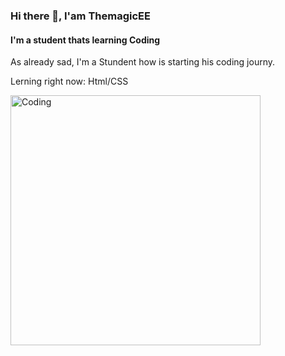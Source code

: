 ### Hi there 👋, I'am ThemagicEE
#### I'm a student thats learning Coding
As already sad, I'm a Stundent how is starting his coding journy.

Lerning right now: Html/CSS

<img align="left" alt="Coding" width="400" src="https://media.tenor.com/gTg8ZSZMR6YAAAAC/scaler-create-impact.gif">







